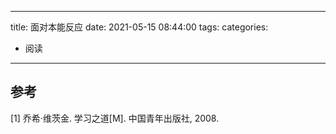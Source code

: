 
---
title: 面对本能反应
date: 2021-05-15 08:44:00
tags:
categories:
- 阅读
---





## 参考
[1] 乔希·维茨金. 学习之道[M]. 中国青年出版社, 2008.

